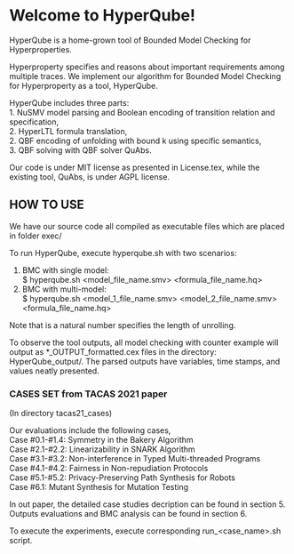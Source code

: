 # Welcome to HyperQube!

HyperQube is a home-grown tool of Bounded Model Checking for Hyperproperties. 


Hyperproperty specifies and reasons about important requirements among multiple traces. 
We implement our algorithm for Bounded Model Checking for Hyperproperty as a tool, HyperQube.

HyperQube includes three parts: <br/>
	1. NuSMV model parsing and Boolean encoding of transition relation and specification,<br/>
	2. HyperLTL formula translation, <br/>
	2. QBF encoding of unfolding with bound k using specific semantics, <br/>
	3. QBF solving with QBF solver QuAbs.  
	
Our code is under MIT license as presented in License.tex, 
while the existing tool, QuAbs, is under AGPL license.  
 


## HOW TO USE 
We have our source code all compiled as executable files which are placed in folder exec/

To run HyperQube, execute hyperqube.sh with two scenarios:

   1. BMC with single model:<br/>
	$ hyperqube.sh <model_file_name.smv> <formula_file_name.hq> <k> <br/>
   2. BMC with multi-model:<br/>
	$ hyperqube.sh <model_1_file_name.smv> <model_2_file_name.smv> <formula_file_name.hq> <k> <br/>

Note that <k> is a natural number specifies the length of unrolling.


To observe the tool outputs, all model checking with counter example will output as *_OUTPUT_formatted.cex files in the directory: HyperQube_output/. The parsed outputs have variables, time stamps, and values neatly presented.



### CASES SET from TACAS 2021 paper ###
(In directory tacas21_cases)

Our evaluations include the following cases,<br/>
	Case #0.1-#1.4:	Symmetry in the Bakery Algorithm<br/>
	Case #2.1-#2.2:	Linearizability in SNARK Algorithm<br/>
	Case #3.1-#3.2:	Non-interference in Typed Multi-threaded Programs<br/>
	Case #4.1-#4.2:	Fairness in Non-repudiation Protocols<br/>
	Case #5.1-#5.2:	Privacy-Preserving Path Synthesis for Robots<br/>
	Case #6.1:	Mutant Synthesis for Mutation Testing<br/>

In out paper, the detailed case studies decription can be found in section 5.
Outputs evaluations and BMC analysis can be found in section 6. 

To execute the experiments, execute corresponding run_<case_name>.sh script.


